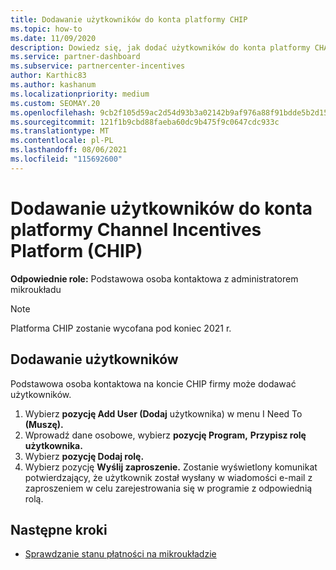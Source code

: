 ```yaml
---
title: Dodawanie użytkowników do konta platformy CHIP
ms.topic: how-to
ms.date: 11/09/2020
description: Dowiedz się, jak dodać użytkowników do konta platformy CHANNEL Incentives Platform (CHIP). Pamiętaj, że platforma CHIP zostanie wycofana z końcem 2021 r.
ms.service: partner-dashboard
ms.subservice: partnercenter-incentives
author: Karthic83
ms.author: kashanum
ms.localizationpriority: medium
ms.custom: SEOMAY.20
ms.openlocfilehash: 9cb2f105d59ac2d54d93b3a02142b9af976a88f91bdde5b2d15bde8ed41aec2c
ms.sourcegitcommit: 121f1b9cbd88faeba60dc9b475f9c0647cdc933c
ms.translationtype: MT
ms.contentlocale: pl-PL
ms.lasthandoff: 08/06/2021
ms.locfileid: "115692600"
---
```

# <a name="add-users-to-your-channel-incentives-platform-chip-account"></a>Dodawanie użytkowników do konta platformy Channel Incentives Platform (CHIP)

**Odpowiednie role:** Podstawowa osoba kontaktowa z administratorem mikroukładu
 
>[!NOTE]
>Platforma CHIP zostanie wycofana pod koniec 2021 r.

## <a name="add-users"></a>Dodawanie użytkowników

Podstawowa osoba kontaktowa na koncie CHIP firmy może dodawać użytkowników.

1. Wybierz **pozycję Add User (Dodaj** użytkownika) w menu I Need To **(Muszę).**
2. Wprowadź dane osobowe, wybierz **pozycję Program,** **Przypisz rolę użytkownika.**
3. Wybierz **pozycję Dodaj rolę.**
4. Wybierz pozycję **Wyślij zaproszenie.**
Zostanie wyświetlony komunikat potwierdzający, że użytkownik został wysłany w wiadomości e-mail z zaproszeniem w celu zarejestrowania się w programie z odpowiednią rolą.

## <a name="next-steps"></a>Następne kroki

- [Sprawdzanie stanu płatności na mikroukładzie](chip-payment-status.md)